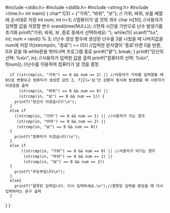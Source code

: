 #include <stdio.h>
#include <stdlib.h>
#include <string.h>
#include <time.h>
int main() {
    char* f[3] = {"가위", "바위", "보"}; // 가위, 바위, 보를 배열에 순서대로 저장
    int num; 
  int n=3; //컴퓨터가 낼 것의 개수
    char in[10]; //사용자가 입력할 값을 저장할 변수
    srand(time(NULL)); //현재 시간을 기반으로 난수 발생기를 초기화
   printf("가위, 바위, 보 ,종료 중에서 선택하세요: ");
 while(1){
  scanf("%s", in);
   num = rand() % 3; //난수 생성 함수에 생성된 난수를 3을 나눴을 때 나머지값을 num에 저장
   if((strcmp(in, "종료") == 0)){ //입력한 문자열이 '종료'라면 0을 반환, 0과 같을 때 whlle문을 벗어나며 프로그램 종료
    printf("끝");
    break;
   }
  printf("당신의 선택: %s\n", in); //사용자가 입력한 값을 출력
  printf("컴퓨터의 선택: %s\n", f[num]); //난수를 이용하여 컴퓨터가 낼 것을 결정

      if ((strcmp(in, "가위") == 0 && num == 2) || //사용자가 가위를 입력했을 때 0으로 변환되고 컴퓨터가 생성한 값인 2, f[2]='보'인 상황이 동시에 발생했을 때 사용자가 이겼음을 출력
          (strcmp(in, "바위") == 0 && num == 0) ||
          (strcmp(in, "보") == 0 && num == 1)) {
        printf("당신이 이겼습니다!\n");
      }
      else if 
        ((strcmp(in, "가위") == 0 && num == 1) || //사용자가 지는 경우 
         (strcmp(in, "바위") == 0 && num == 2) ||
         (strcmp(in, "보") == 0 && num == 0))
      {
        printf("컴퓨터가 이겼습니다!\n");
      }
      else if
           ((strcmp(in, "가위") == 0 && num == 0) || //사용자가 비기는 경우
            (strcmp(in, "바위") == 0 && num == 1) ||
            (strcmp(in, "보") == 0 && num == 2))
      {
        printf("무승부입니다\n"); 
      }
      else{
        printf("잘못된 입력입니다. 다시 입력하세요.\n");//잘못된 입력을 받았을 때 다시 입력하라는 문구 출력
      }
   }
}
